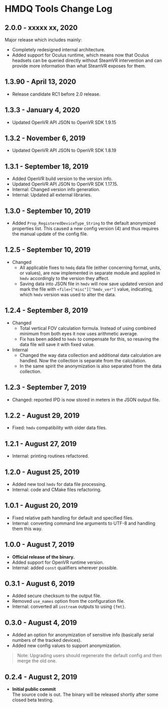 # HMDQ Tools Change Log

## 2.0.0 - xxxxx xx, 2020
Major release which includes mainly:
* Completely redesigned internal architecture.
* Added support for Oculus runtime, which means now that Oculus headsets can be queried directly without SteamVR intervention and can provide more information than what SteamVR exposes for them.

## 1.3.90 - April 13, 2020
* Release candidate RC1 before 2.0 release.

## 1.3.3 - January 4, 2020
* Updated OpenVR API JSON to OpenVR SDK 1.9.15

## 1.3.2 - November 6, 2019
* Updated OpenVR API JSON to OpenVR SDK 1.8.19

## 1.3.1 - September 18, 2019
* Added OpenVR build version to the version info.
* Updated OpenVR API JSON to OpenVR SDK 1.17.15.
* Internal: Changed version info generation.
* Internal: Updated all external libraries.

## 1.3.0 - September 10, 2019
* Added `Prop_RegisteredDeviceType_String` to the default anonymized properties list. This caused a new config version (4) and thus requires the manual update of the config file.

## 1.2.5 - September 10, 2019
* Changed  
  * All applicable fixes to `hmdq` data file (either concerning format, units, or values), are now implemented in separate module and applied in `hmdv` accordingly to the version they affect.
  * Saving data into JSON file in `hmdv` will now save updated version and mark the file with `<file>["misc"]["hmdv_ver"]` value, indicating, which `hmdv` version was used to alter the data.

## 1.2.4 - September 8, 2019
* Changed  
  * Total vertical FOV calculation formula. Instead of using combined minimum from both eyes it now uses arithmetic average.
  * Fix has been added to `hmdv` to compensate for this, so resaving the data file will save it with fixed value.
* Internal  
  * Changed the way data collection and additional data calculation are handled. Now the collection is separate from the calculation.
  * In the same spirit the anonymization is also separated from the data collection.

## 1.2.3 - September 7, 2019
* Changed: reported IPD is now stored in meters in the JSON output file.

## 1.2.2 - August 29, 2019
* Fixed: `hmdv` compatibility with older data files.

## 1.2.1 - August 27, 2019
* Internal: printing routines refactored.

## 1.2.0 - August 25, 2019
* Added new tool `hmdv` for data file processing.
* Internal: code and CMake files refactoring.

## 1.0.1 - August 20, 2019
* Fixed relative path handling for default and specified files.
* Internal: converting command line arguments to UTF-8 and handling them this way.

## 1.0.0 - August 7, 2019
* **Official release of the binary.**
* Added support for OpenVR runtime version.
* Internal: added `const` qualifiers wherever possible.

## 0.3.1 - August 6, 2019
* Added secure checksum to the output file.
* Removed `use_names` option from the configuration file.
* Internal: converted all `iostream` outputs to using `{fmt}`.

## 0.3.0 - August 4, 2019
* Added an option for anonymization of sensitive info (basically serial numbers of the tracked devices).
* Added new config values to support anonymization.

>Note: Upgrading users should regenerate the default config and then merge the old one.

## 0.2.4 - August 2, 2019
* **Initial public commit**  
The source code is out. The binary will be released shortly after some closed beta testing.